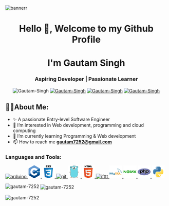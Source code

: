 ![bannerr](https://user-images.githubusercontent.com/74038190/240304586-d48893bd-0757-481c-8d7e-ba3e163feae7.png)
<!-- Header start -->
<h1 align="center">Hello 👋, Welcome to my Github Profile </h1>
<h1 align="center">I'm Gautam Singh</h1>
<h3 align="center">Aspiring Developer | Passionate Learner</h3>
<p align="center"
<a href="https://www.linkedin.com/in/gautam-singh06" target="blank"><img align="center" src="https://user-images.githubusercontent.com/74038190/235294012-0a55e343-37ad-4b0f-924f-c8431d9d2483.gif" alt="Gautam-Singh" height="50" width="50" /></a>
<a href="" target="blank"><img align="center" src="https://user-images.githubusercontent.com/74038190/235294010-ec412ef5-e3da-4efa-b1d4-0ab4d4638755.gif" alt="Gautam-Singh" height="50" width="50" /></a>
<a href="" target="blank"><img align="center" src="https://user-images.githubusercontent.com/74038190/235294013-a33e5c43-a01c-43f6-b44d-a406d8b4ab75.gif" alt="Gautam-Singh" height="50" width="50" /></a>
<a href="" target="blank"><img align="center" src="https://user-images.githubusercontent.com/74038190/235294015-47144047-25ab-417c-af1b-6746820a20ff.gif" alt="Gautam-Singh" height="40" width="40" /></a>
</p>
<!-- Header end -->

<!-- GitHub About me section start -->
 ## 👨‍💻About Me:
- ✨ A passionate Entry-level Software Engineer
- 🚀 I’m interested in Web development, programming and cloud computing 
- 🌱 I’m currently learning Programming & Web development 
- 📫 How to reach me **gautam7252@gmail.com**
<!-- GitHub About me section end -->


</p>
<h3 align="left">Languages and Tools:</h3>
<p align="left"> <a href="https://www.arduino.cc/" target="_blank" rel="noreferrer"> <img src="https://cdn.worldvectorlogo.com/logos/arduino-1.svg" alt="arduino" width="40" height="40"/> </a> <a href="https://www.w3schools.com/cpp/" target="_blank" rel="noreferrer"> <img src="https://raw.githubusercontent.com/devicons/devicon/master/icons/cplusplus/cplusplus-original.svg" alt="cplusplus" width="40" height="40"/> </a> <a href="https://www.w3schools.com/css/" target="_blank" rel="noreferrer"> <img src="https://raw.githubusercontent.com/devicons/devicon/master/icons/css3/css3-original-wordmark.svg" alt="css3" width="40" height="40"/> </a> <a href="https://git-scm.com/" target="_blank" rel="noreferrer"> <img src="https://www.vectorlogo.zone/logos/git-scm/git-scm-icon.svg" alt="git" width="40" height="40"/> </a> <a href="https://golang.org" target="_blank" rel="noreferrer"> <img src="https://raw.githubusercontent.com/devicons/devicon/master/icons/go/go-original.svg" alt="go" width="40" height="40"/> </a> <a href="https://www.w3.org/html/" target="_blank" rel="noreferrer"> <img src="https://raw.githubusercontent.com/devicons/devicon/master/icons/html5/html5-original-wordmark.svg" alt="html5" width="40" height="40"/> </a> <a href="https://ifttt.com/" target="_blank" rel="noreferrer"> <img src="https://www.vectorlogo.zone/logos/ifttt/ifttt-ar21.svg" alt="ifttt" width="40" height="40"/> </a> <a href="https://www.mysql.com/" target="_blank" rel="noreferrer"> <img src="https://raw.githubusercontent.com/devicons/devicon/master/icons/mysql/mysql-original-wordmark.svg" alt="mysql" width="40" height="40"/> </a> <a href="https://www.nginx.com" target="_blank" rel="noreferrer"> <img src="https://raw.githubusercontent.com/devicons/devicon/master/icons/nginx/nginx-original.svg" alt="nginx" width="40" height="40"/> </a> <a href="https://www.php.net" target="_blank" rel="noreferrer"> <img src="https://raw.githubusercontent.com/devicons/devicon/master/icons/php/php-original.svg" alt="php" width="40" height="40"/> </a> <a href="https://www.python.org" target="_blank" rel="noreferrer"> <img src="https://raw.githubusercontent.com/devicons/devicon/master/icons/python/python-original.svg" alt="python" width="40" height="40"/> </a> </p>

<p><img align="left" src="https://github-readme-stats.vercel.app/api/top-langs?username=gautam-7252&show_icons=true&locale=en&layout=compact" alt="gautam-7252" /></p>

<p>&nbsp;<img align="center" src="https://github-readme-stats.vercel.app/api?username=gautam-7252&show_icons=true&locale=en" alt="gautam-7252" /></p>

<p><img align="center" src="https://github-readme-streak-stats.herokuapp.com/?user=gautam-7252&" alt="gautam-7252" /></p>

